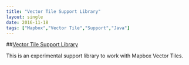 ```yaml
---
title: "Vector Tile Support Library"
layout: single
date: 2016-11-18
tags: ["Mapbox","Vector Tile","Support","Java"]
---
```


##[Vector Tile Support Library](https://github.com/OrdnanceSurvey/vt-support)

This is an experimental support library to work with Mapbox Vector Tiles.
